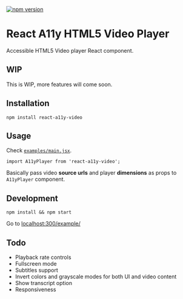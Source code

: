 [![npm version](https://badge.fury.io/js/react-a11y-video.svg)](http://badge.fury.io/js/react-a11y-video)

# React A11y HTML5 Video Player

Accessible HTML5 Video player React component.

## WIP

This is WIP, more features will come soon.

## Installation

`npm install react-a11y-video`

## Usage

Check [`examples/main.jsx`](https://github.com/roman01la/react-a11y-video/blob/master/example/main.jsx).

`import A11yPlayer from 'react-a11y-video';`

Basically pass video **source urls** and player **dimensions** as props to `A11yPlayer` component.

## Development

`npm install && npm start`

Go to [localhost:300/example/](http://localhost:300/example/)

## Todo

- Playback rate controls
- Fullscreen mode
- Subtitles support
- Invert colors and grayscale modes for both UI and video content
- Show transcript option
- Responsiveness
